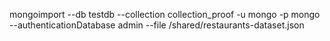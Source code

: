 mongoimport --db testdb --collection collection_proof -u mongo -p mongo --authenticationDatabase admin --file /shared/restaurants-dataset.json
